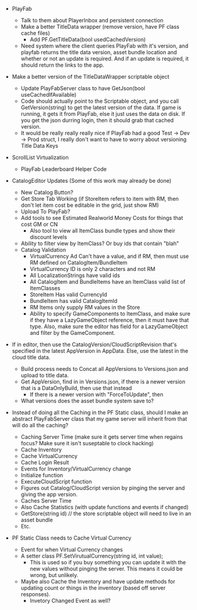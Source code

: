    * PlayFab
      * Talk to them about PlayerInbox and persistent connection
      * Make a better TitleData wrapper (remove version, have PF class cache files)
        * Add PF.GetTitleData(bool usedCachedVersion)
      * Need system where the client queries PlayFab with it's version, and playfab returns
        the title data version, asset bundle location and whether or not an update is required.
        And if an update is required, it should return the links to the app.



* Make a better version of the TitleDataWrapper scriptable object
  * Update PlayFabServer class to have GetJson(bool useCachedIfAvailable)
  * Code should actually point to the Scriptable object, and you call GetVersion(string) to 
    get the latest version of the data.  If game is running, it gets it from PlayFab, else
    it just uses the data on disk.  If you get the json durring login, then it should grab
    that cached version.
  * It would be really really really nice if PlayFab had a good Test -> Dev -> Prod struct, 
    I really don't want to have to worry about versioning Title Data Keys
 

* ScrollList Virtualization
  * PlayFab Leaderboard Helper Code

* CatalogEditor Updates (Some of this work may already be done)
  * New Catalog Button?
  * Get Store Tab Working (if StoreItem refers to item with RM, then don't let 
    item cost be editable in the grid, just show RM)
  * Upload To PlayFab?
  * Add tools to see Estimated Realworld Money Costs for things that cost GM or CN
    * Also tool to view all ItemClass bundle types and show their discount levels
  * Ability to filter view by ItemClass?  Or buy ids that contain "blah"
  * Catalog Validation
    * VirtualCurrency Ad Can't have a value, and if RM, then must use RM defined on CatalogItem/BundleItem
    * VirtualCurrency ID is only 2 characters and not RM
    * All LocalizationStrings have valid ids
    * All CatalogItem and BundleItems have an ItemClass valid list of ItemClasses
    * StoreItem Has valid CurrencyId
    * BundleItem has valid CatalogItemId
    * RM Items only supply RM values in the Store
    * Ability to specify GameComponents to ItemClass, and make sure if they have a 
      LazyGameObject reference, then it must have that type.  Also, make sure the 
      editor has field for a LazyGameObject and filter by the GameComponent.

* If in editor, then use the CatalogVersion/CloudScriptRevision that's specified
  in the latest AppVersion in AppData.  Else, use the latest in the cloud title
  data.
  * Build process needs to Concat all AppVersions to Versions.json and upload to title data.
  * Get AppVersion, find in in Versions.json, if there is a newer version that is a DataOnlyBuild, then use that instead
    * If there is a newer version with "ForceToUpdate", then 
  * What versions does the asset bundle system save to?

* Instead of doing all the Caching in the PF Static class, should I make an 
  abstract PlayFabServer class that my game server will inherit from that will
  do all the caching?
    * Caching Server Time (make sure it gets server time when regains focus?  Make sure it isn't suseptable to clock hacking)
    * Cache Inventory
    * Cache VirtualCurrency
    * Cache Login Result
    * Events for Inventory/VirtualCurrency change
    * Initialize function
    * ExecuteCloudScript function
    * Figures out Catalog/CloudScript version by pinging the server and giving 
      the app version.
    * Caches Server Time
    * Also Cache Statistics (with update functions and events if changed)
    * GetStore(string id) // the store scriptable object will need to live in an 
      asset bundle
    * Etc.

* PF Static Class needs to Cache Virtual Currency
  * Event for when Virtual Currency changes
  * A setter class PF.SetVirutualCurrency(string id, int value);
    * This is used so if you buy something you can update it with the new values 
      without pinging the server.  This means it could be wrong, but unlikely.
  * Maybe also Cache the Inventory and have update methods for updating count 
    or things in the inventory (based off server responses).
    * Invetory Changed Event as well?
    
